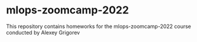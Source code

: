 # mlops-zoomcamp-2022
This repository contains homeworks for the mlops-zoomcamp-2022 course conducted by Alexey Grigorev
